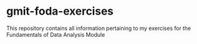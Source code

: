 # gmit-foda-exercises
This repository contains all information pertaining to my exercises for the Fundamentals of Data Analysis Module
